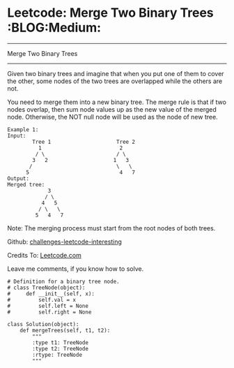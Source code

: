 # Leetcode: Merge Two Binary Trees     :BLOG:Medium:


---

Merge Two Binary Trees  

---

Given two binary trees and imagine that when you put one of them to cover the other, some nodes of the two trees are overlapped while the others are not.  

You need to merge them into a new binary tree. The merge rule is that if two nodes overlap, then sum node values up as the new value of the merged node. Otherwise, the NOT null node will be used as the node of new tree.  

    Example 1:
    Input: 
            Tree 1                     Tree 2                  
              1                         2                             
             / \                       / \                            
            3   2                     1   3                        
           /                           \   \                      
          5                             4   7                  
    Output: 
    Merged tree:
                 3
                / \
               4   5
              / \   \ 
             5   4   7

Note: The merging process must start from the root nodes of both trees.  

Github: [challenges-leetcode-interesting](https://github.com/DennyZhang/challenges-leetcode-interesting/tree/master/merge-two-binary)  

Credits To: [Leetcode.com](https://leetcode.com/problems/merge-two-binary/description/)  

Leave me comments, if you know how to solve.  

    # Definition for a binary tree node.
    # class TreeNode(object):
    #     def __init__(self, x):
    #         self.val = x
    #         self.left = None
    #         self.right = None
    
    class Solution(object):
        def mergeTrees(self, t1, t2):
            """
            :type t1: TreeNode
            :type t2: TreeNode
            :rtype: TreeNode
            """
